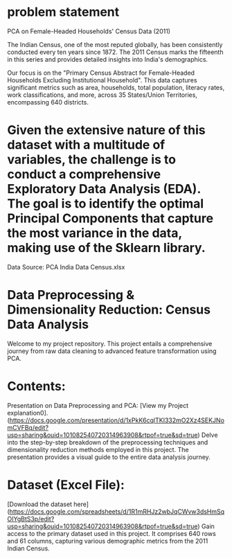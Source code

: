 # problem statement 
PCA on Female-Headed Households' Census Data (2011)

The Indian Census, one of the most reputed globally, has been consistently conducted every ten years since 1872. The 2011 Census marks the fifteenth in this series and provides detailed insights into India's demographics.

Our focus is on the "Primary Census Abstract for Female-Headed Households Excluding Institutional Household". This data captures significant metrics such as area, households, total population, literacy rates, work classifications, and more, across 35 States/Union Territories, encompassing 640 districts.

# Given the extensive nature of this dataset with a multitude of variables, the challenge is to conduct a comprehensive Exploratory Data Analysis (EDA). The goal is to identify the optimal Principal Components that capture the most variance in the data, making use of the Sklearn library.

Data Source: PCA India Data Census.xlsx


# Data Preprocessing & Dimensionality Reduction: Census Data Analysis
Welcome to my project repository. This project entails a comprehensive journey from raw data cleaning to advanced feature transformation using PCA.

# Contents:
Presentation on Data Preprocessing and PCA:
[View my Project explanation0].(https://docs.google.com/presentation/d/1xPkK6cqlTKI332mO2Xz4SEKJNomCVFBq/edit?usp=sharing&ouid=101082540720314963908&rtpof=true&sd=true)
Delve into the step-by-step breakdown of the preprocessing techniques and dimensionality reduction methods employed in this project. The presentation provides a visual guide to the entire data analysis journey.

# Dataset (Excel File):

[Download the dataset here] (https://docs.google.com/spreadsheets/d/1R1mRHJz2wbJqCWvw3dsHmSqOIYgBtS3p/edit?usp=sharing&ouid=101082540720314963908&rtpof=true&sd=true)
Gain access to the primary dataset used in this project. It comprises 640 rows and 61 columns, capturing various demographic metrics from the 2011 Indian Census.
